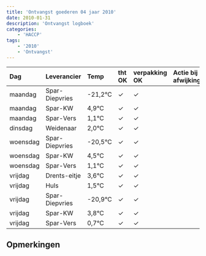 ```yaml
---
title: 'Ontvangst goederen 04 jaar 2010'
date: 2010-01-31
description: 'Ontvangst logboek'
categories:
    - 'HACCP'
tags:
    - '2010'
    - 'Ontvangst'
---
```

| Dag | Leverancier | Temp | tht OK | verpakking OK | Actie bij afwijking | Controle door |
|:---|:---|:---|:---|:---|:---|:---|
| maandag | Spar-Diepvries | -21,2°C | &check; | &check; | | DPater |
| maandag | Spar-KW | 4,9°C | &check; | &check; | | DPater |
| maandag | Spar-Vers | 1,1°C | &check; | &check; | | DPater |
| dinsdag | Weidenaar | 2,0°C | &check; | &check; | | DPater |
| woensdag | Spar-Diepvries | -20,5°C | &check; | &check; | | WPater |
| woensdag | Spar-KW | 4,5°C | &check; | &check; | | WPater |
| woensdag | Spar-Vers | 1,1°C | &check; | &check; | | WPater |
| vrijdag | Drents-eitje | 3,6°C | &check; | &check; | | WPater |
| vrijdag | Huls | 1,5°C | &check; | &check; | | WPater |
| vrijdag | Spar-Diepvries | -20,9°C | &check; | &check; | | WPater |
| vrijdag | Spar-KW | 3,8°C | &check; | &check; | | WPater |
| vrijdag | Spar-Vers | 0,7°C | &check; | &check; | | WPater |

## Opmerkingen


